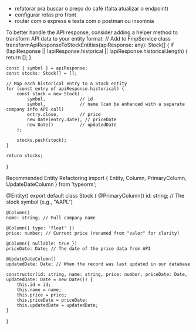 - refatorar pra buscar o preço do café (falta atualizar o endpoint)
- configurar rotas pro front 
- router com o express  e testa com o postman ou insomnia


To better handle the API response, consider adding a helper method to transform API data to your entity format:
// Add to FmpService class
transformApiResponseToStockEntities(apiResponse: any): Stock[] {
    if (!apiResponse || !apiResponse.historical || !apiResponse.historical.length) {
        return [];
    }
    
    const { symbol } = apiResponse;
    const stocks: Stock[] = [];
    
    // Map each historical entry to a Stock entity
    for (const entry of apiResponse.historical) {
        const stock = new Stock(
            symbol,             // id
            symbol,             // name (can be enhanced with a separate company info API call)
            entry.close,        // price
            new Date(entry.date), // priceDate
            new Date()          // updatedDate
        );
        
        stocks.push(stock);
    }
    
    return stocks;
}

Recommended Entity Refactoring
import { Entity, Column, PrimaryColumn, UpdateDateColumn } from 'typeorm';

@Entity()
export default class Stock {
    @PrimaryColumn()
    id: string; // The stock symbol (e.g., "AAPL")
    
    @Column()
    name: string; // Full company name
    
    @Column({ type: 'float' })
    price: number; // Current price (renamed from "valor" for clarity)
    
    @Column({ nullable: true })
    priceDate: Date; // The date of the price data from API
    
    @UpdateDateColumn()
    updatedDate: Date; // When the record was last updated in our database

    constructor(id: string, name: string, price: number, priceDate: Date, updatedDate: Date = new Date()) {
        this.id = id;
        this.name = name;
        this.price = price;
        this.priceDate = priceDate;
        this.updatedDate = updatedDate;
    }
}